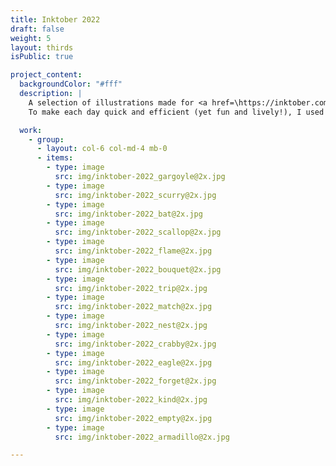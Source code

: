 ```yaml
---
title: Inktober 2022
draft: false
weight: 5
layout: thirds
isPublic: true

project_content:
  backgroundColor: "#fff"
  description: |
    A selection of illustrations made for <a href=\https://inktober.com\ target=\_blank\ class=\link_new-window\><span>Inktober 2022</span></a>. <br />
    To make each day quick and efficient (yet fun and lively!), I used a curated palette of three main colors, and a style that could be easily replicated each day.

  work:
    - group:
      - layout: col-6 col-md-4 mb-0
      - items:
        - type: image
          src: img/inktober-2022_gargoyle@2x.jpg
        - type: image
          src: img/inktober-2022_scurry@2x.jpg
        - type: image
          src: img/inktober-2022_bat@2x.jpg
        - type: image
          src: img/inktober-2022_scallop@2x.jpg
        - type: image
          src: img/inktober-2022_flame@2x.jpg
        - type: image
          src: img/inktober-2022_bouquet@2x.jpg
        - type: image
          src: img/inktober-2022_trip@2x.jpg
        - type: image
          src: img/inktober-2022_match@2x.jpg
        - type: image
          src: img/inktober-2022_nest@2x.jpg
        - type: image
          src: img/inktober-2022_crabby@2x.jpg
        - type: image
          src: img/inktober-2022_eagle@2x.jpg
        - type: image
          src: img/inktober-2022_forget@2x.jpg
        - type: image
          src: img/inktober-2022_kind@2x.jpg
        - type: image
          src: img/inktober-2022_empty@2x.jpg
        - type: image
          src: img/inktober-2022_armadillo@2x.jpg

---
```

